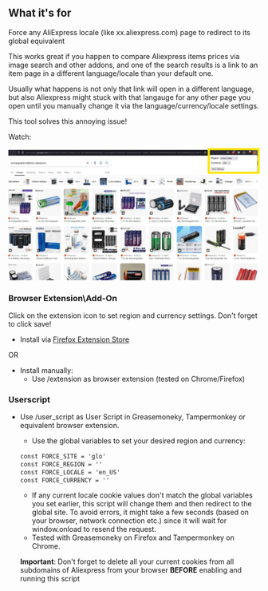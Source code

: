 
## What it's for

Force any AliExpress locale (like xx.aliexpress.com) page to redirect to its global equivalent

This works great if you happen to compare Aliexpress items prices via image search and other addons, and one of the search results
is a link to an item page in a different language/locale than your default one. 

Usually what happens is not only that link will open in a different language, but also Aliexpress
might stuck with that langauge for any other page you open until you manually change it via the language/currency/locale settings. 

This tool solves this annoying issue! 

Watch:



[![Watch the vkideo](https://raw.githubusercontent.com/agentzex/aliexpress_language_enforcer/main/assets/thumbnail.jpg)](https://raw.githubusercontent.com/agentzex/aliexpress_language_enforcer/main/assets/demo.mp4)


### Browser Extension\Add-On

Click on the extension icon to set region and currency settings. Don't forget to click save!

* Install via [Firefox Extension Store](https://addons.mozilla.org/en-GB/firefox/addon/aliexpress-language-enforcer/)

OR

* Install manually:
  * Use /extension as browser extension (tested on Chrome/Firefox)


### Userscript

* Use /user_script as User Script in Greasemoneky, Tampermonkey or equivalent browser extension.
  * Use the global variables to set your desired region and currency:
  ```
  const FORCE_SITE = 'glo'
  const FORCE_REGION = ''
  const FORCE_LOCALE = 'en_US'
  const FORCE_CURRENCY = ''
  ```
  * If any current locale cookie values don't match the global variables you set earlier, this script will change them and then redirect to the global site. To avoid errors, it might take a few seconds (based on your browser, network connection etc.) since it will wait for window.onload to resend the request.
  * Tested with Greasemoneky on Firefox and Tampermonkey on Chrome.


  **Important**: Don't forget to delete all your current cookies from all subdomains of Aliexpress from your browser **BEFORE** enabling and running this script
